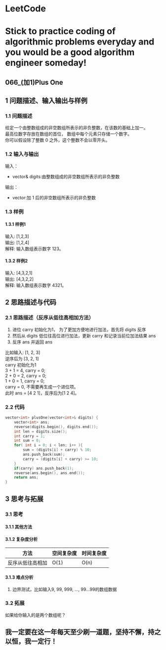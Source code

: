 # LeetCode
# Stick to practice coding of algorithmic problems everyday and you would be a good algorithm engineer someday!
## 066_(加1)Plus One
## 1 问题描述、输入输出与样例
### 1.1 问题描述
给定一个由整数组成的非空数组所表示的非负整数，在该数的基础上加一。<br>
最高位数字存放在数组的首位， 数组中每个元素只存储一个数字。<br>
你可以假设除了整数 0 之外，这个整数不会以零开头。<br>
### 1.2 输入与输出
输入：
* vector<int>& digits:由整数组成的非空数组所表示的非负整数

输出：
* vector<int>:加 1 后的非空数组所表示的非负整数
### 1.3 样例
#### 1.3.1 样例1
输入: [1,2,3]<br>
输出: [1,2,4]<br>
解释: 输入数组表示数字 123。<br>
#### 1.3.2 样例2
输入: [4,3,2,1]<br>
输出: [4,3,2,2]<br>
解释: 输入数组表示数字 4321。<br>
## 2 思路描述与代码	
### 2.1 思路描述（反序从低往高相加方法）
1. 进位 carry 初始化为1， 为了更加方便地进行加法，首先将 digits 反序
2. 然后从 digits 低位往高位进行加法，更新 carry 和记录当前位加法结果 ans
3. 反序 ans 并返回 ans

比如输入: [1, 2, 3]<br>
逆序后为 [3, 2, 1]<br>
carry 初始化为1<br>
3 + 1 = 4, carry = 0;<br>
2 + 0 = 2, carry = 0;<br>
1 + 0 = 1, carry = 0;<br>
carry = 0, 不需要再生成一个进位项。<br>
此时 ans = [4 2 1]，反序后为[1 2 4]。
### 2.2 代码
```cpp
vector<int> plusOne(vector<int>& digits) {
    vector<int> ans;
    reverse(digits.begin(), digits.end());
    int len = digits.size();
    int carry = 1;
    int sum = 0;
    for( int i = 0; i < len; i++ ){
        sum = (digits[i] + carry) % 10;
        ans.push_back(sum);
        carry = (digits[i] + carry) >= 10;
    }
    if(carry) ans.push_back(1);
    reverse(ans.begin(), ans.end());
    return ans;
}
```
## 3 思考与拓展
### 3.1 思考
#### 3.1.1 其他方法
#### 3.1.2 复杂度分析
方法|空间复杂度|时间复杂度
--- | --- | ---
反序从低往高相加|O(1)|O(n)
#### 3.1.3 难点分析
1. 边界测试，比如输入9, 99, 999, ..., 99...99的数组数据
### 3.2 拓展
如果给你输入的是两个数组呢？
	  
## 我一定要在这一年每天至少刷一道题，坚持不懈，持之以恒，我一定行！
